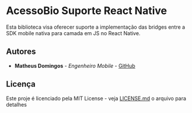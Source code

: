 # AcessoBio Suporte React Native

Esta biblioteca visa oferecer suporte a implementação das bridges entre a SDK mobile nativa para camada em JS no React Native.

## Autores

* **Matheus Domingos** - *Engenheiro Mobile* - [GitHub](https://github.com/MatheusDomingos)

## Licença

Este proje é licenciado pela MIT License - veja [LICENSE.md](LICENSE.md) o arquivo para detalhes
